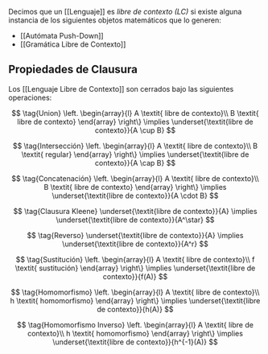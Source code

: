 Decimos que un [[Lenguaje]] es *libre de contexto (LC)* si existe alguna instancia de los siguientes objetos matemáticos que lo generen:
- [[Autómata Push-Down]]
- [[Gramática Libre de Contexto]]

## Propiedades de Clausura
Los [[Lenguaje Libre de Contexto]] son cerrados bajo las siguientes operaciones:

$$
\tag{Union}
\left.
\begin{array}{l}
A \textit{ libre de contexto}\\
B \textit{ libre de contexto}
\end{array}
\right\}
\implies \underset{\textit{libre de contexto}}{A \cup B}
$$

$$
\tag{Intersección}
\left.
\begin{array}{l}
A \textit{ libre de contexto}\\
B \textit{ regular}
\end{array}
\right\}
\implies \underset{\textit{libre de contexto}}{A \cap B}
$$

$$
\tag{Concatenación}
\left.
\begin{array}{l}
A \textit{ libre de contexto}\\
B \textit{ libre de contexto}
\end{array}
\right\}
\implies \underset{\textit{libre de contexto}}{A \cdot B}
$$

$$
\tag{Clausura Kleene}
\underset{\textit{libre de contexto}}{A} \implies \underset{\textit{libre de contexto}}{A^\star}
$$

$$
\tag{Reverso}
\underset{\textit{libre de contexto}}{A} \implies \underset{\textit{libre de contexto}}{A^r}
$$

$$
\tag{Sustitución}
\left.
\begin{array}{l}
A \textit{ libre de contexto}\\
f \textit{ sustitución}
\end{array}
\right\}
\implies \underset{\textit{libre de contexto}}{f(A)}
$$

$$
\tag{Homomorfismo}
\left.
\begin{array}{l}
A \textit{ libre de contexto}\\
h \textit{ homomorfismo}
\end{array}
\right\}
\implies \underset{\textit{libre de contexto}}{h(A)}
$$

$$
\tag{Homomorfismo Inverso}
\left.
\begin{array}{l}
A \textit{ libre de contexto}\\
h \textit{ homomorfismo}
\end{array}
\right\}
\implies \underset{\textit{libre de contexto}}{h^{-1}(A)}
$$
